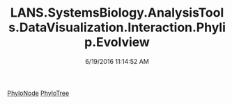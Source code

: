 ﻿---
title: LANS.SystemsBiology.AnalysisTools.DataVisualization.Interaction.Phylip.Evolview
date: 6/19/2016 11:14:52 AM
---

[PhyloNode](T-LANS.SystemsBiology.AnalysisTools.DataVisualization.Interaction.Phylip.Evolview.PhyloNode.html)
[PhyloTree](T-LANS.SystemsBiology.AnalysisTools.DataVisualization.Interaction.Phylip.Evolview.PhyloTree.html)
